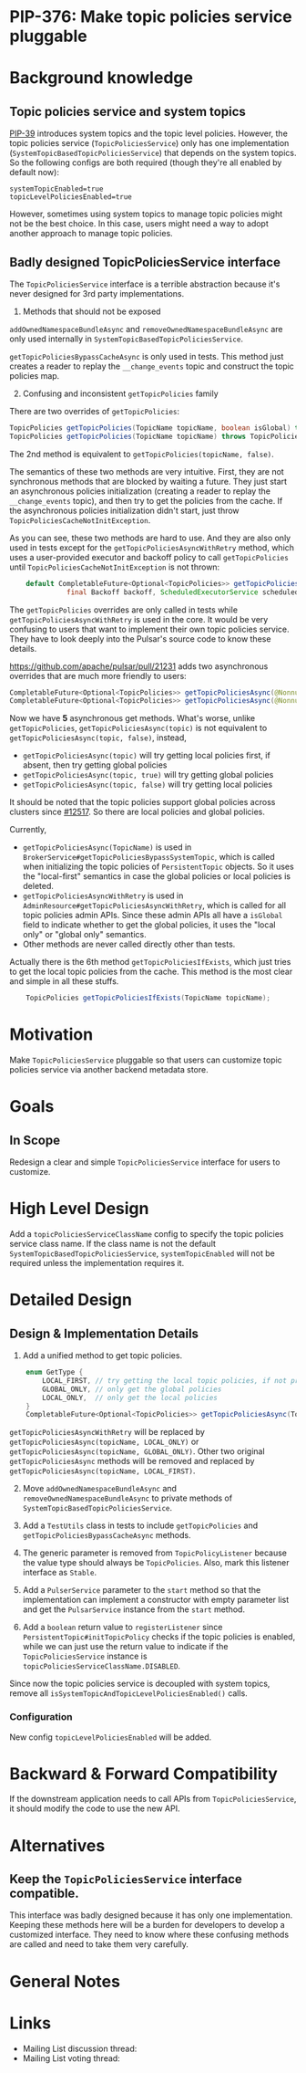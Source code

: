 # PIP-376: Make topic policies service pluggable

# Background knowledge

## Topic policies service and system topics

[PIP-39](https://github.com/apache/pulsar/wiki/PIP-39%3A-Namespace-Change-Events) introduces system topics and the topic level policies. However, the topic policies service (`TopicPoliciesService`) only has one implementation (`SystemTopicBasedTopicPoliciesService`) that depends on the system topics. So the following configs are both required (though they're all enabled by default now):

```properties
systemTopicEnabled=true
topicLevelPoliciesEnabled=true
```

However, sometimes using system topics to manage topic policies might not be the best choice. In this case, users might need a way to adopt another approach to manage topic policies.

## Badly designed TopicPoliciesService interface

The `TopicPoliciesService` interface is a terrible abstraction because it's never designed for 3rd party implementations.

1. Methods that should not be exposed

`addOwnedNamespaceBundleAsync` and `removeOwnedNamespaceBundleAsync` are only used internally in `SystemTopicBasedTopicPoliciesService`.

`getTopicPoliciesBypassCacheAsync` is only used in tests. This method just creates a reader to replay the `__change_events` topic and construct the topic policies map.

2. Confusing and inconsistent `getTopicPolicies` family

There are two overrides of `getTopicPolicies`:

```java
TopicPolicies getTopicPolicies(TopicName topicName, boolean isGlobal) throws TopicPoliciesCacheNotInitException;
TopicPolicies getTopicPolicies(TopicName topicName) throws TopicPoliciesCacheNotInitException;
```

The 2nd method is equivalent to `getTopicPolicies(topicName, false)`.

The semantics of these two methods are very intuitive. First, they are not synchronous methods that are blocked by waiting a future. They just start an asynchronous policies initialization (creating a reader to replay the `__change_events` topic), and then try to get the policies from the cache. If the asynchronous policies initialization didn't start, just throw `TopicPoliciesCacheNotInitException`.

As you can see, these two methods are hard to use. And they are also only used in tests except for the `getTopicPoliciesAsyncWithRetry` method, which uses a user-provided executor and backoff policy to call `getTopicPolicies` until `TopicPoliciesCacheNotInitException` is not thrown:

```java
    default CompletableFuture<Optional<TopicPolicies>> getTopicPoliciesAsyncWithRetry(TopicName topicName,
              final Backoff backoff, ScheduledExecutorService scheduledExecutorService, boolean isGlobal) {
```

The `getTopicPolicies` overrides are only called in tests while `getTopicPoliciesAsyncWithRetry` is used in the core. It would be very confusing to users that want to implement their own topic policies service. They have to look deeply into the Pulsar's source code to know these details.

https://github.com/apache/pulsar/pull/21231 adds two asynchronous overrides that are much more friendly to users:

```java
CompletableFuture<Optional<TopicPolicies>> getTopicPoliciesAsync(@Nonnull TopicName topicName, boolean isGlobal);
CompletableFuture<Optional<TopicPolicies>> getTopicPoliciesAsync(@Nonnull TopicName topicName);
```

Now we have **5** asynchronous get methods. What's worse, unlike `getTopicPolicies`, `getTopicPoliciesAsync(topic)` is not equivalent to `getTopicPoliciesAsync(topic, false)`, instead,
- `getTopicPoliciesAsync(topic)` will try getting local policies first, if absent, then try getting global policies
- `getTopicPoliciesAsync(topic, true)` will try getting global policies
- `getTopicPoliciesAsync(topic, false)` will try getting local policies

It should be noted that the topic policies support global policies across clusters since [#12517](https://github.com/apache/pulsar/pull/12517). So there are local policies and global policies.

Currently,
- `getTopicPoliciesAsync(TopicName)` is used in `BrokerService#getTopicPoliciesBypassSystemTopic`, which is called when initializing the topic policies of `PersistentTopic` objects. So it uses the "local-first" semantics in case the global policies or local policies is deleted.
- `getTopicPoliciesAsyncWithRetry` is used in `AdminResource#getTopicPoliciesAsyncWithRetry`, which is called for all topic policies admin APIs. Since these admin APIs all have a `isGlobal` field to indicate whether to get the global policies, it uses the "local only" or "global only" semantics.
- Other methods are never called directly other than tests.

Actually there is the 6th method `getTopicPoliciesIfExists`, which just tries to get the local topic policies from the cache. This method is the most clear and simple in all these stuffs.

```java
    TopicPolicies getTopicPoliciesIfExists(TopicName topicName);
```

# Motivation

Make `TopicPoliciesService` pluggable so that users can customize topic policies service via another backend metadata store.

# Goals

## In Scope

Redesign a clear and simple `TopicPoliciesService` interface for users to customize.

# High Level Design

Add a `topicPoliciesServiceClassName` config to specify the topic policies service class name. If the class name is not the default `SystemTopicBasedTopicPoliciesService`, `systemTopicEnabled` will not be required unless the implementation requires it.

# Detailed Design

## Design & Implementation Details

1. Add a unified method to get topic policies.

```java
    enum GetType {
        LOCAL_FIRST, // try getting the local topic policies, if not present, then get the global policies
        GLOBAL_ONLY, // only get the global policies
        LOCAL_ONLY,  // only get the local policies
    }
    CompletableFuture<Optional<TopicPolicies>> getTopicPoliciesAsync(TopicName topicName, GetType type);
```

`getTopicPoliciesAsyncWithRetry` will be replaced by `getTopicPoliciesAsync(topicName, LOCAL_ONLY)` or `getTopicPoliciesAsync(topicName, GLOBAL_ONLY)`. Other two original `getTopicPoliciesAsync` methods will be removed and replaced by `getTopicPoliciesAsync(topicName, LOCAL_FIRST)`.

2. Move `addOwnedNamespaceBundleAsync` and `removeOwnedNamespaceBundleAsync` to private methods of `SystemTopicBasedTopicPoliciesService`.

3. Add a `TestUtils` class in tests to include `getTopicPolicies` and `getTopicPoliciesBypassCacheAsync` methods.

4. The generic parameter is removed from `TopicPolicyListener` because the value type should always be `TopicPolicies`. Also, mark this listener interface as `Stable`.

5. Add a `PulserService` parameter to the `start` method so that the implementation can implement a constructor with empty parameter list and get the `PulsarService` instance from the `start` method.

6. Add a `boolean` return value to `registerListener` since `PersistentTopic#initTopicPolicy` checks if the topic policies is enabled, while we can just use the return value to indicate if the `TopicPoliciesService` instance is `topicPoliciesServiceClassName.DISABLED`.

Since now the topic policies service is decoupled with system topics, remove all `isSystemTopicAndTopicLevelPoliciesEnabled()` calls.

### Configuration

New config `topicLevelPoliciesEnabled` will be added.

# Backward & Forward Compatibility

If the downstream application needs to call APIs from `TopicPoliciesService`, it should modify the code to use the new API.

# Alternatives

## Keep the `TopicPoliciesService` interface compatible.

This interface was badly designed because it has only one implementation. Keeping these methods here will be a burden for developers to develop a customized interface. They need to know where these confusing methods are called and need to take them very carefully.

# General Notes

# Links

<!--
Updated afterwards
-->
* Mailing List discussion thread:
* Mailing List voting thread:
